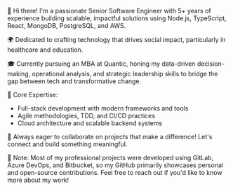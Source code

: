 👋 Hi there! I'm a passionate Senior Software Engineer with 5+ years of experience building scalable, impactful solutions using Node.js, TypeScript, React, MongoDB, PostgreSQL, and AWS.

🌍 Dedicated to crafting technology that drives social impact, particularly in healthcare and education.

🎓 Currently pursuing an MBA at Quantic, honing my data-driven decision-making, operational analysis, and strategic leadership skills to bridge the gap between tech and transformative change.

🚀 Core Expertise:

- Full-stack development with modern frameworks and tools
- Agile methodologies, TDD, and CI/CD practices
- Cloud architecture and scalable backend systems

📌 Always eager to collaborate on projects that make a difference! Let's connect and build something meaningful.

🌟 Note: Most of my professional projects were developed using GitLab, Azure DevOps, and Bitbucket, so my GitHub primarily showcases personal and open-source contributions. Feel free to reach out if you'd like to know more about my work!
